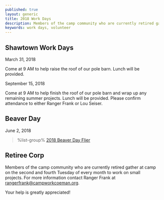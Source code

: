 ```yaml
---
published: true
layout: generic
title: 2018 Work Days
description: Members of the camp community who are currently retired gather at camp on the second and fourth Tuesday of every month to work on small projects. Your help is greatly appreciated!
keywords: work days, volunteer
---
```


## Shawtown Work Days

March 31, 2018

Come at 9 AM to help raise the roof of our pole barn. Lunch will be provided.


September 15, 2018

Come at 9 AM to help finish the roof of our pole barn and wrap up any remaining summer projects. Lunch will be provided. Please confirm attendance to either Ranger Frank or Lou Seiser.

## Beaver Day

June 2, 2018

> %list-group%
> <a href="{{ site.url }}/pdf/2018/2018-beaver-day-flier.pdf" class="list-group-item">2018 Beaver Day Flier</a>

## Retiree Corp

Members of the camp community who are currently retired gather at camp on the
second and fourth Tuesday of every month to work on small projects. For more
information contact Ranger Frank at [rangerfrank@campworkcoeman.org](mailto:rangerfrank@campworkcoeman.org).

Your help is greatly appreciated!
